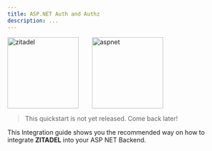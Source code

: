 ```yaml
---
title: ASP.NET Auth and Authz
description: ...
---
```


<div style="display: flex; align-items: center;">
    <img src="logos/zitadel-logo-solo-darkdesign.svg" height="160px" alt="zitadel"/>
    <i style="font-size: 40px; height: 40px;  margin: 0 15px;" class="las la-arrow-right"></i>
    <img src="tech/aspnet.png" height="160px" alt="aspnet"/>
</div>


> This quickstart is not yet released. Come back later!

This Integration guide shows you the recommended way on how to integrate **ZITADEL** into your ASP NET Backend.
